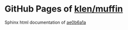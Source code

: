 GitHub Pages of [klen/muffin](https://github.com/klen/muffin.git)
===
Sphinx html documentation of [ae0b6a1a](https://github.com/klen/muffin/tree/ae0b6a1aee1a2c2f223ce5d439f148ee99b46b9d)
